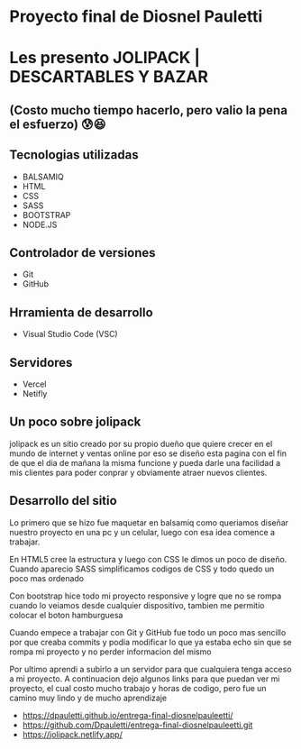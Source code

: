 # Proyecto final de Diosnel Pauletti 
# Les presento JOLIPACK | DESCARTABLES Y BAZAR
## (Costo mucho tiempo hacerlo, pero valio la pena el esfuerzo) 😰😆

## Tecnologias utilizadas
- BALSAMIQ
- HTML
- CSS
- SASS
- BOOTSTRAP
- NODE.JS
  
## Controlador de versiones

- Git
- GitHub

## Hrramienta de desarrollo

- Visual Studio Code (VSC)

## Servidores 

- Vercel
- Netifly

## Un poco sobre jolipack 
jolipack es un sitio creado por su propio dueño que quiere crecer en el mundo de internet y ventas online por eso se diseño esta pagina con el fin de que el dia de mañana la misma funcione y pueda darle una facilidad a mis clientes para poder conprar y obviamente atraer nuevos clientes.

## Desarrollo del sitio
Lo primero que se hizo fue maquetar en balsamiq como queriamos diseñar nuestro proyecto en una pc y un celular, luego con esa idea comence a trabajar.

En HTML5 cree la estructura y luego con CSS le dimos un poco de diseño. Cuando aparecio SASS simplificamos codigos de CSS y todo quedo un poco mas ordenado

Con bootstrap hice todo mi proyecto responsive y logre que no se rompa cuando lo veiamos desde cualquier dispositivo, tambien me permitio colocar el boton hamburguesa

Cuando empece a trabajar con Git y GitHub fue todo un poco mas sencillo por que creaba commits y podia modificar lo que ya estaba echo sin que se rompa mi proyecto y no perder informacion del mismo

Por ultimo aprendi a subirlo a un servidor para que cualquiera tenga acceso a mi proyecto. A continuacion dejo algunos links para que puedan ver mi proyecto, el cual costo mucho trabajo y horas de codigo, pero fue un camino muy lindo y de mucho aprendizaje

- https://dpauletti.github.io/entrega-final-diosnelpauleetti/
- https://github.com/Dpauletti/entrega-final-diosnelpauleetti.git
- https://jolipack.netlify.app/


